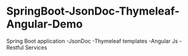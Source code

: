 # SpringBoot-JsonDoc-Thymeleaf-Angular-Demo

Spring Boot application
-JsonDoc
-Thymeleaf templates
-Angular Js
-Restful Services
